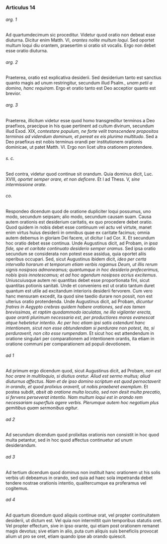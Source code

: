 ### Articulus 14

###### arg. 1
Ad quartumdecimum sic proceditur. Videtur quod oratio non debeat esse diuturna. Dicitur enim Matth. VI, *orantes nolite multum loqui*. Sed oportet multum loqui diu orantem, praesertim si oratio sit vocalis. Ergo non debet esse oratio diuturna.

###### arg. 2
Praeterea, oratio est explicativa desiderii. Sed desiderium tanto est sanctius quanto magis ad unum restringitur, secundum illud Psalm., *unam petii a domino, hanc requiram*. Ergo et oratio tanto est Deo acceptior quanto est brevior.

###### arg. 3
Praeterea, illicitum videtur esse quod homo transgreditur terminos a Deo praefixos, praecipue in his quae pertinent ad cultum divinum, secundum illud Exod. XIX, *contestare populum, ne forte velit transcendere propositos terminos ad videndum dominum, et pereat ex eis plurima multitudo*. Sed a Deo praefixus est nobis terminus orandi per institutionem orationis dominicae, ut patet Matth. VI. Ergo non licet ultra orationem protendere.

###### s. c.
Sed contra, videtur quod continue sit orandum. Quia dominus dicit, Luc. XVIII, *oportet semper orare, et non deficere*. Et I ad Thess. V, *sine intermissione orate*.

###### co.
Respondeo dicendum quod de oratione dupliciter loqui possumus, uno modo, secundum seipsam; alio modo, secundum causam suam. Causa autem orationis est desiderium caritatis, ex quo procedere debet oratio. Quod quidem in nobis debet esse continuum vel actu vel virtute, manet enim virtus huius desiderii in omnibus quae ex caritate facimus; omnia autem debemus in gloriam Dei facere, ut dicitur I ad Cor. X. Et secundum hoc oratio debet esse continua. Unde Augustinus dicit, ad Probam, *in ipsa fide, spe et caritate continuato desiderio semper oramus*. Sed ipsa oratio secundum se considerata non potest esse assidua, quia oportet aliis operibus occupari. Sed, sicut Augustinus ibidem dicit, *ideo per certa intervalla horarum et temporum etiam verbis rogamus Deum, ut illis rerum signis nosipsos admoneamus; quantumque in hoc desiderio profecerimus, nobis ipsis innotescamus; et ad hoc agendum nosipsos acrius excitemus*. Uniuscuiusque autem rei quantitas debet esse proportionata fini, sicut quantitas potionis sanitati. Unde et conveniens est ut oratio tantum duret quantum est utile ad excitandum interioris desiderii fervorem. Cum vero hanc mensuram excedit, ita quod sine taedio durare non possit, non est ulterius oratio protendenda. Unde Augustinus dicit, ad Probam, *dicuntur fratres in Aegypto crebras quidem habere orationes, sed eas tamen brevissimas, et raptim quodammodo iaculatas, ne illa vigilanter erecta, quae oranti plurimum necessaria est, per productiores moras evanescat atque hebetetur intentio. Ac per hoc etiam ipsi satis ostendunt hanc intentionem, sicut non esse obtundendam si perdurare non potest, ita, si perduraverit, non cito esse rumpendam*. Et sicut hoc est attendendum in oratione singulari per comparationem ad intentionem orantis, ita etiam in oratione communi per comparationem ad populi devotionem.

###### ad 1
Ad primum ergo dicendum quod, sicut Augustinus dicit, ad Probam, *non est hoc orare in multiloquio, si diutius oretur. Aliud est sermo multus; aliud diuturnus affectus. Nam et de ipso domino scriptum est quod pernoctaverit in orando, et quod prolixius oraverit, ut nobis praeberet exemplum*. Et postea subdit, *absit ab oratione multa locutio, sed non desit multa precatio, si fervens perseverat intentio. Nam multum loqui est in orando rem necessariam superfluis agere verbis. Plerumque autem hoc negotium plus gemitibus quam sermonibus agitur*.

###### ad 2
Ad secundum dicendum quod prolixitas orationis non consistit in hoc quod multa petantur, sed in hoc quod affectus continuetur ad unum desiderandum.

###### ad 3
Ad tertium dicendum quod dominus non instituit hanc orationem ut his solis verbis uti debeamus in orando, sed quia ad haec sola impetranda debet tendere nostrae orationis intentio, qualitercumque ea proferamus vel cogitemus.

###### ad 4
Ad quartum dicendum quod aliquis continue orat, vel propter continuitatem desiderii, ut dictum est. Vel quia non intermittit quin temporibus statutis oret. Vel propter effectum, sive in ipso orante, qui etiam post orationem remanet magis devotus; sive etiam in alio, puta cum aliquis suis beneficiis provocat alium ut pro se oret, etiam quando ipse ab orando quiescit.

